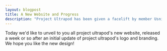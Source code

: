 ```yaml
---
layout: blogpost
title: A New Website and Progress
description: "Project Ultrapod has been given a facelift by member Usnish Majumdar - let's hope it's for the best!"
---
```

Today we'd like to unveil to you all project ultrapod's new website, released a week or so after an initial update of project ultrapod's logo and branding. We hope you like the new design!